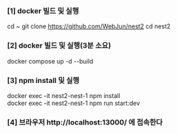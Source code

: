 
### [1] docker 빌드 및 실행
cd ~
git clone https://github.com/WebJun/nest2
cd nest2

### [2] docker 빌드 및 실행(3분 소요)
docker compose up -d --build

### [3] npm install 및 실행
docker exec -it nest2-nest-1 npm install  
docker exec -it nest2-nest-1 npm run start:dev

### [4] 브라우저 http://localhost:13000/ 에 접속한다
